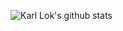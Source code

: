 

![Karl Lok's github stats](https://github-readme-stats.vercel.app/api?username=whitelok&show_icons=true&theme=default&bg_color=fff,fff,fff&title_color=2968cf&text_color=2968cf)

